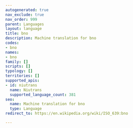 ```yaml
---
autogenerated: true
nav_exclude: true
nav_order: 999
parent: Languages
layout: language
title: bno
description: Machine translation for bno
codes:
- bno
names:
- bno
family: []
scripts: []
typology: []
territories: []
supported_apis:
- id: niutrans
  name: Niutrans
  supported_language_count: 381
seo:
  name: Machine translation for bno
  type: Language
redirect_to: https://en.wikipedia.org/wiki/ISO_639:bno

---
```


